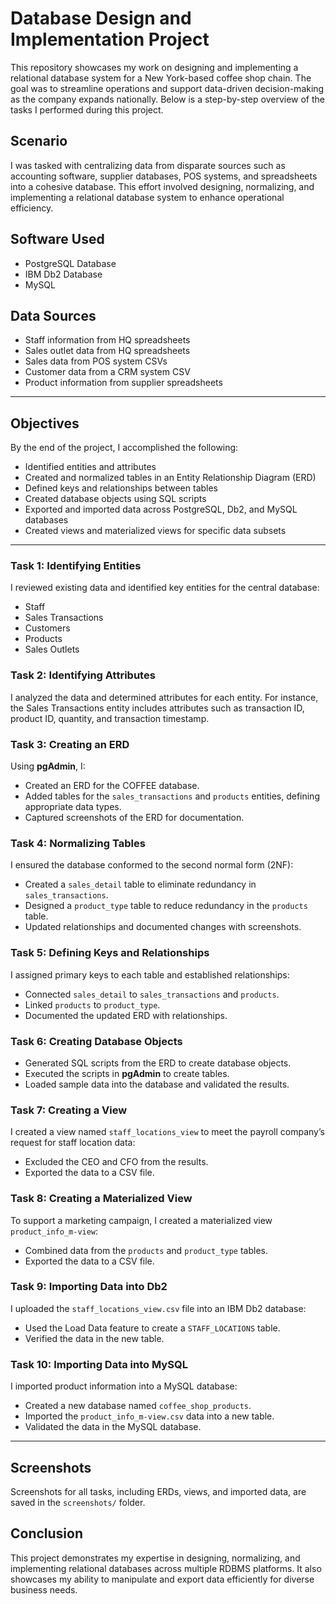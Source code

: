 # Database Design and Implementation Project

This repository showcases my work on designing and implementing a relational database system for a New York-based coffee shop chain. The goal was to streamline operations and support data-driven decision-making as the company expands nationally. Below is a step-by-step overview of the tasks I performed during this project.

## Scenario
I was tasked with centralizing data from disparate sources such as accounting software, supplier databases, POS systems, and spreadsheets into a cohesive database. This effort involved designing, normalizing, and implementing a relational database system to enhance operational efficiency.

## Software Used
- PostgreSQL Database
- IBM Db2 Database
- MySQL

## Data Sources
- Staff information from HQ spreadsheets
- Sales outlet data from HQ spreadsheets
- Sales data from POS system CSVs
- Customer data from a CRM system CSV
- Product information from supplier spreadsheets

---

## Objectives
By the end of the project, I accomplished the following:
- Identified entities and attributes
- Created and normalized tables in an Entity Relationship Diagram (ERD)
- Defined keys and relationships between tables
- Created database objects using SQL scripts
- Exported and imported data across PostgreSQL, Db2, and MySQL databases
- Created views and materialized views for specific data subsets

---

### Task 1: Identifying Entities
I reviewed existing data and identified key entities for the central database:
- Staff
- Sales Transactions
- Customers
- Products
- Sales Outlets

### Task 2: Identifying Attributes
I analyzed the data and determined attributes for each entity. For instance, the Sales Transactions entity includes attributes such as transaction ID, product ID, quantity, and transaction timestamp.

### Task 3: Creating an ERD
Using **pgAdmin**, I:
- Created an ERD for the COFFEE database.
- Added tables for the `sales_transactions` and `products` entities, defining appropriate data types.
- Captured screenshots of the ERD for documentation.

### Task 4: Normalizing Tables
I ensured the database conformed to the second normal form (2NF):
- Created a `sales_detail` table to eliminate redundancy in `sales_transactions`.
- Designed a `product_type` table to reduce redundancy in the `products` table.
- Updated relationships and documented changes with screenshots.

### Task 5: Defining Keys and Relationships
I assigned primary keys to each table and established relationships:
- Connected `sales_detail` to `sales_transactions` and `products`.
- Linked `products` to `product_type`.
- Documented the updated ERD with relationships.

### Task 6: Creating Database Objects
- Generated SQL scripts from the ERD to create database objects.
- Executed the scripts in **pgAdmin** to create tables.
- Loaded sample data into the database and validated the results.

### Task 7: Creating a View
I created a view named `staff_locations_view` to meet the payroll company’s request for staff location data:
- Excluded the CEO and CFO from the results.
- Exported the data to a CSV file.

### Task 8: Creating a Materialized View
To support a marketing campaign, I created a materialized view `product_info_m-view`:
- Combined data from the `products` and `product_type` tables.
- Exported the data to a CSV file.

### Task 9: Importing Data into Db2
I uploaded the `staff_locations_view.csv` file into an IBM Db2 database:
- Used the Load Data feature to create a `STAFF_LOCATIONS` table.
- Verified the data in the new table.

### Task 10: Importing Data into MySQL
I imported product information into a MySQL database:
- Created a new database named `coffee_shop_products`.
- Imported the `product_info_m-view.csv` data into a new table.
- Validated the data in the MySQL database.

---

## Screenshots
Screenshots for all tasks, including ERDs, views, and imported data, are saved in the `screenshots/` folder.

## Conclusion
This project demonstrates my expertise in designing, normalizing, and implementing relational databases across multiple RDBMS platforms. It also showcases my ability to manipulate and export data efficiently for diverse business needs.

